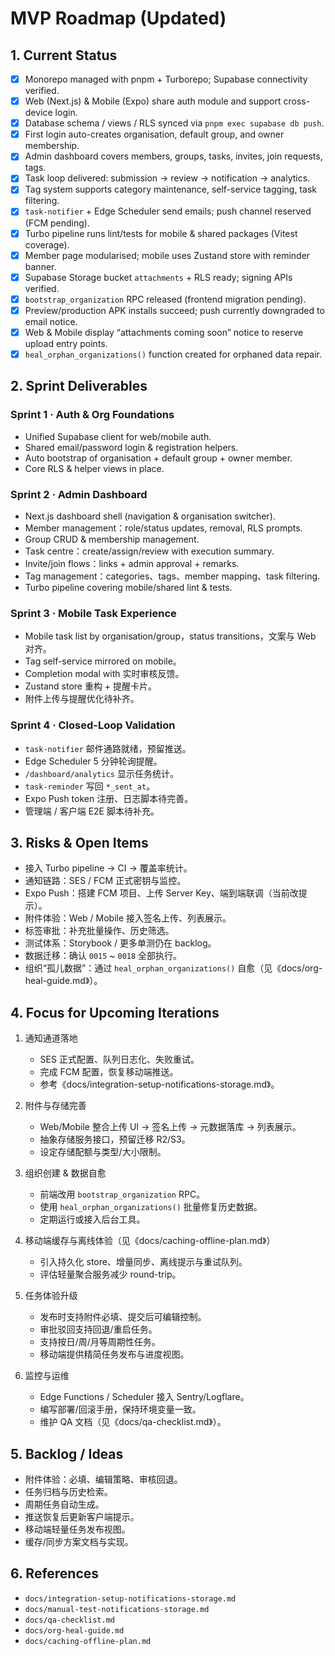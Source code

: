 # MVP Roadmap (Updated)

## 1. Current Status

- [x] Monorepo managed with pnpm + Turborepo; Supabase connectivity verified.
- [x] Web (Next.js) & Mobile (Expo) share auth module and support cross-device login.
- [x] Database schema / views / RLS synced via `pnpm exec supabase db push`.
- [x] First login auto-creates organisation, default group, and owner membership.
- [x] Admin dashboard covers members, groups, tasks, invites, join requests, tags.
- [x] Task loop delivered: submission → review → notification → analytics.
- [x] Tag system supports category maintenance, self-service tagging, task filtering.
- [x] `task-notifier` + Edge Scheduler send emails; push channel reserved (FCM pending).
- [x] Turbo pipeline runs lint/tests for mobile & shared packages (Vitest coverage).
- [x] Member page modularised; mobile uses Zustand store with reminder banner.
- [x] Supabase Storage bucket `attachments` + RLS ready; signing APIs verified.
- [x] `bootstrap_organization` RPC released (frontend migration pending).
- [x] Preview/production APK installs succeed; push currently downgraded to email notice.
- [x] Web & Mobile display “attachments coming soon” notice to reserve upload entry points.
- [x] `heal_orphan_organizations()` function created for orphaned data repair.

## 2. Sprint Deliverables

### Sprint 1 · Auth & Org Foundations

- Unified Supabase client for web/mobile auth.
- Shared email/password login & registration helpers.
- Auto bootstrap of organisation + default group + owner member.
- Core RLS & helper views in place.

### Sprint 2 · Admin Dashboard

- Next.js dashboard shell (navigation & organisation switcher).
- Member management：role/status updates, removal, RLS prompts.
- Group CRUD & membership management.
- Task centre：create/assign/review with execution summary.
- Invite/join flows：links + admin approval + remarks.
- Tag management：categories、tags、member mapping、task filtering.
- Turbo pipeline covering mobile/shared lint & tests.

### Sprint 3 · Mobile Task Experience

- Mobile task list by organisation/group，status transitions，文案与 Web 对齐。
- Tag self-service mirrored on mobile。
- Completion modal with 实时审核反馈。
- Zustand store 重构 + 提醒卡片。
- 附件上传与提醒优化待补齐。

### Sprint 4 · Closed-Loop Validation

- `task-notifier` 邮件通路就绪，预留推送。
- Edge Scheduler 5 分钟轮询提醒。
- `/dashboard/analytics` 显示任务统计。
- `task-reminder` 写回 `*_sent_at`。
- Expo Push token 注册、日志脚本待完善。
- 管理端 / 客户端 E2E 脚本待补充。

## 3. Risks & Open Items

- 接入 Turbo pipeline → CI → 覆盖率统计。
- 通知链路：SES / FCM 正式密钥与监控。
- Expo Push：搭建 FCM 项目、上传 Server Key、端到端联调（当前改提示）。
- 附件体验：Web / Mobile 接入签名上传、列表展示。
- 标签审批：补充批量操作、历史筛选。
- 测试体系：Storybook / 更多单测仍在 backlog。
- 数据迁移：确认 `0015` ~ `0018` 全部执行。
- 组织“孤儿数据”：通过 `heal_orphan_organizations()` 自愈（见《docs/org-heal-guide.md》）。

## 4. Focus for Upcoming Iterations

1. 通知通道落地

   - SES 正式配置、队列日志化、失败重试。
   - 完成 FCM 配置，恢复移动端推送。
   - 参考《docs/integration-setup-notifications-storage.md》。

2. 附件与存储完善

   - Web/Mobile 整合上传 UI → 签名上传 → 元数据落库 → 列表展示。
   - 抽象存储服务接口，预留迁移 R2/S3。
   - 设定存储配额与类型/大小限制。

3. 组织创建 & 数据自愈

   - 前端改用 `bootstrap_organization` RPC。
   - 使用 `heal_orphan_organizations()` 批量修复历史数据。
   - 定期运行或接入后台工具。

4. 移动端缓存与离线体验（见《docs/caching-offline-plan.md》）

   - 引入持久化 store、增量同步、离线提示与重试队列。
   - 评估轻量聚合服务减少 round-trip。

5. 任务体验升级

   - 发布时支持附件必填、提交后可编辑控制。
   - 审批驳回支持回退/重启任务。
   - 支持按日/周/月等周期性任务。
   - 移动端提供精简任务发布与进度视图。

6. 监控与运维

   - Edge Functions / Scheduler 接入 Sentry/Logflare。
   - 编写部署/回滚手册，保持环境变量一致。
   - 维护 QA 文档（见《docs/qa-checklist.md》）。

## 5. Backlog / Ideas

- 附件体验：必填、编辑策略、审核回退。
- 任务归档与历史检索。
- 周期任务自动生成。
- 推送恢复后更新客户端提示。
- 移动端轻量任务发布视图。
- 缓存/同步方案文档与实现。

## 6. References

- `docs/integration-setup-notifications-storage.md`
- `docs/manual-test-notifications-storage.md`
- `docs/qa-checklist.md`
- `docs/org-heal-guide.md`
- `docs/caching-offline-plan.md`
